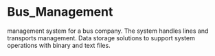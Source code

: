 # Bus_Management
management system for a bus company. The system handles lines and transports management. Data storage solutions to support system operations with binary and text files.
